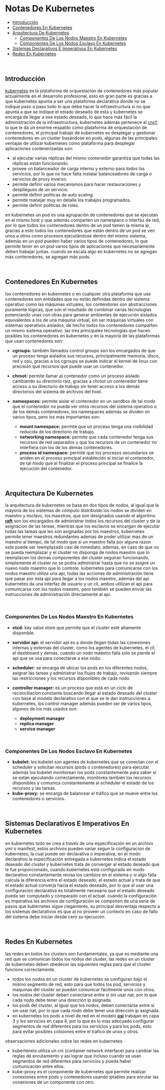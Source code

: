 # Notas De Kubernetes

- [Introducción](#introducción)
- [Contenedores En Kubernetes](#contenedores-en-kubernetes)
- [Arquitectura De Kubernetes](#arquitectura-de-kubernetes)
  - [Componentes De Los Nodos Maestro En Kubernetes](#componentes-de-los-nodos-maestro-en-kubernetes)
  - [Componentes De Los Nodos Esclavo En Kubernetes](#componentes-de-los-nodos-esclavo-en-kubernetes)
- [Sistemas Declarativos E Imperativos En Kubernetes](#sistemas-declarativos-e-imperativos-en-kubernetes)
- [Redes En Kubernetes](#redes-en-kubernetes)

<br>

## Introducción

[kubernetes](https://kubernetes.io/es/docs/concepts/overview/what-is-kubernetes/) es la plataforma de orquestación de contenedores más popular actualmente en el desarrollo profesional, esto en gran parte es gracias a que kubernetes apunta a ser una plataforma declarativa donde no se indique paso a paso todo lo que debe hacer la infraestructura si no que apunta a que se indique el estado deseado de esta y kubernetes se encarga de llegar a ese estado deseado, lo que hace más fácil la administración de la infraestructura, kubernetes además pertenece al [cncf](https://www.cncf.io/), lo que le da un enorme respaldo como plataforma de orquestación de contenedores, el principal trabajo de kubernetes es desplegar y gestionar contenedores en un cluster basándose en pods, algunas de las principales ventajas de utilizar kubernetes como plataforma para desplegar aplicaciones contenerizadas son:

- al ejecutar varias réplicas del mismo contenedor garantiza que todas las réplicas están funcionando.
- provee un balanceador de carga interno y externo para todos los servicios, por lo que no hace falta instalar balanceadores de carga o servicios de proxy inverso.
- permite definir varios mecanismos para hacer restauraciones y despliegues de un servicio.
- permite definir políticas de auto scaling.
- permite manejar muy en detalle los trabajos programados.
- permite definir políticas de roles.

en kubernetes un pod es una agrupación de contenedores que se ejecutan en el mismo host y que además comparten un namespace o interfaz de red, por lo que todos los contenedores dentro de un pod tienen la misma ip, gracias a esto todos los contenedores que están dentro de un pod se ven unos a otros como procesos ejecutándose dentro del mismo sistema, además en un pod pueden haber varios tipos de contenedores, lo que permite tener en un pod varios tipos de aplicaciones que necesariamente deben trabajar juntas.
cuando se escala algo en kubernetes no se agregan más contenedores, se agregan más pods.

<br>

## Contenedores En Kubernetes

los contenedores en kubernetes o en cualquier otra plataforma que use contenedores son entidades que no están definidas dentro del sistema operativo como las máquinas virtuales, los contendores son abstracciones puramente lógicas, que son el resultado de combinar varias tecnologías potenciando unas con otras para generar ambientes de ejecución aislados equivalentes a los de una máquina virtual, sin ser máquinas virtuales con sistemas operativos aislados, de hecho todos los contenedores comparten un mismo sistema operativo. las tres principales tecnologías que hacen posibles los contenedores en kubernetes y en la mayoría de las plataformas que usan contenedores son:

- **cgroups:** también llamados control groups son los encargados de que un proceso tenga aislados sus recursos, principalmente memoria, disco, red y cpu, gracias a los cgroups se puede indicar al kernel de linux con precisión qué recursos que puede usar un contenedor.
- **chroot:** permite llamar al contenedor como un proceso aislado cambiando su directorio raíz, gracias a chroot un contenedor tiene acceso a su directorio de trabajo sin tener acceso a los demás directorios del sistema de archivos del host.
- **namespaces:** permite aislar el contenedor en un sandbox de tal modo que el contenedor no pueda ver otros recursos del sistema operativo o de los demás contenedores, los namespaces además se dividen en varios tipos, pero los más importantes son:

  - **mount namespace:** permite que un proceso tenga una visibilidad reducida de los directorio de trabajo.
  - **networking namespace:** permite que cada contenedor tenga sus recursos de red separados y que los recursos de un contenedor no interfiera con los de los demás contenedores.
  - **process id namespace:** permite que los procesos secundarios se aniden en el proceso principal establecido al iniciar el contenedor, de tal modo que al finalizar el proceso principal se finalice la ejecución del contenedor.

<br>

## Arquitectura De Kubernetes

la arquitectura de kubernetes se basa en dos tipos de nodos, al igual que la mayoría de los sistemas de cómputo distribuido los nodos se dividen en maestro y esclavo, los maestros, que son designados usando el algoritmo [**raft**](https://www.freecodecamp.org/news/in-search-of-an-understandable-consensus-algorithm-a-summary-4bc294c97e0d/) son los encargados de administrar todos los recursos del cluster y de la asignacion de las tareas, mientras que los esclavos se encargan de ejecutar todas las tareas que les son asignadas por los maestros, kubernetes permite tener maestros redundantes ademas de poder utilizar mas de un maestro al tiempo, de tal modo que si un maestro falla por alguna razon este puede ser reemplazado casi de inmediato, ademas, en caso de que no se pueda reemplazar y el cluster no disponga de nodos maestro que lo reemplacen los demas componentes del cluster seguiran funcionando, simplemente el cluster no se podra administrar hasta que no se asigne un nuevo nodo maestro que lo controle.
kubernetes para comunicarse con los nodos maestro utiliza una api, todas las acciones de administración tiene que pasar por esta api para llegar a los nodos maestro, además del api kubernetes da una interfaz de usuario y un cli, ambos utilizan el api para comunicarse con los nodos maestro, pero también se pueden enviar las instrucciones de administración directamente al api.

<br>

### Componentes De Los Nodos Maestro En Kubernetes

- **etcd:** key value store que permite que el cluster esté altamente disponible.
- **servidor api:** el servidor api es a donde llegan todas las conexiones internas y externas del cluster, como los agentes de kubernetes, el cli, el dashboard y demás. cuando un nodo maestro falla solo se pierde el api que se usa para conectarse a ese nodo.
- **scheduler:** se encarga de ubicar los pods en los diferentes nodos, asignar las tareas y administrar los flujos de trabajo, revisando siempre las restricciones y los recursos disponibles de cada nodo.
- **controller manager:** es un proceso que está en un ciclo de reconciliación constante buscando llegar al estado deseado del cluster con base al modelo declarativo con el que se le dan instrucciones a kubernetes, los control manager además pueden ser de varios tipos, algunos de los más usados son:

  - **deployment manager**
  - **replica manager**
  - **service manager**

<br>

### Componentes De Los Nodos Esclavo En Kubernetes

- **kubelet:** los kubelet son agentes de kubernetes que se conectan con el scheduler y solicitan recursos (pods o contenedores) para ejecutar. además los kubelet monitorean los pods constantemente para saber si se están ejecutando correctamente, monitorea también los recursos disponibles y comunica constantemente al scheduler el estado de los recursos y las tareas.
- **kube-proxy:** se encarga de balancear el tráfico que se mueve entre los contenedores o servicios.

<br>

## Sistemas Declarativos E Imperativos En Kubernetes

en kubernetes todo se crea a través de una especificación en un archivo yml o manifest, estos archivos pueden variar segun la configuracion de kubernetes, la cual puede ser declarativa o imperativa, en el modo declarativo la especificación entregada a kubernetes indica el estado deseado del cluster y kubernetes trata de converger al estado deseado que le fue proporcionado, cuando kubernetes está configurado en modo declarativo constantemente revisa los cambios en el sistema y si algo falla calcula la diferencia entre el estado deseado, el estado actual y trata de que el estado actual converja hacia el estado deseado, por lo que al usar una configuración declarativa es totalmente necesario que el estado deseado pueda ser computado y comparado con el actual. cuando la configuración es imperativa los archivos de configuración se componen de una serie de pasos que kubernetes sigue ciegamente, su principal desventaja respecto a los sistemas declarativos es que al no proveer un contexto en caso de fallo del sistema debe iniciar desde cero su ejecución.

<br>

## Redes En Kubernetes

las redes en todos los clusters son fundamentales, ya que es mediante una red que se comunican todos los nodos del cluster, las redes en un cluster de kubernetes deben obedecer las siguientes reglas para que el cluster funcione correctamente.

- todos los nodos en un cluster de kubernetes se configuran bajo el mismo segmento de red, esto para que todos los pod, servicios y máquinas del cluster se puedan comunicar fácilmente unos con otros.
- los nodos del cluster deben conectarse entre sí sin usar nat, por lo que cada nodo debe tener una dirección ip asignada.
- los pods del cluster, al igual que los nodos, deben conectarse entre sí sin usar nat, por lo que cada nodo debe tener una dirección ip asignada.
- en kubernetes los pods a nivel de red en el modelo [**osi**](https://www.networkworld.com/article/3239677/the-osi-model-explained-and-how-to-easily-remember-its-7-layers.html) trabajan en capa 3 y los servicios en capa 4, por lo que es lo mas adecuado configurar segmentos de red diferentes para los servicios y para los pods, esto para evitar posibles colisiones entre el trafico de unos y otros.

observaciones adicionales sobre las redes en kubernetes.

- kubertenets utiliza un cni (container network interface) para cambiar las reglas de enrutamiento y así lograr que incluso cuando se usan segmentos de red diferentes para servicios y pueda haber comunicación entre ellos.
- kube-proxy es el componente de kubernetes que permite realizar conexiones entre pods y contenedores usando iptables para enrutar las conexiones de un componente con otro.

<br>
